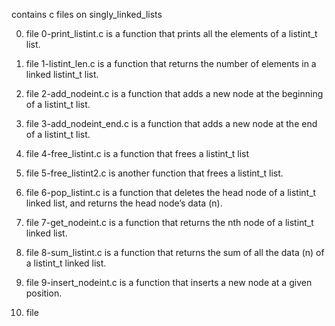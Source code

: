contains c files on singly_linked_lists

0. file 0-print_listint.c is a function that prints all the elements of a listint_t list.

1. file 1-listint_len.c is a function that returns the number of elements in a linked listint_t list.

2. file 2-add_nodeint.c is a function that adds a new node at the beginning of a listint_t list.

3. file 3-add_nodeint_end.c is a function that adds a new node at the end of a listint_t list.

4. file 4-free_listint.c is a function that frees a listint_t list

5. file 5-free_listint2.c is another function that frees a listint_t list.

6. file 6-pop_listint.c is  a function that deletes the head node of a listint_t linked list, and returns the head node’s data (n).

7. file 7-get_nodeint.c is a function that returns the nth node of a listint_t linked list.

8. file 8-sum_listint.c is a function that returns the sum of all the data (n) of a listint_t linked list.

9. file 9-insert_nodeint.c is a function that inserts a new node at a given position.

10. file
